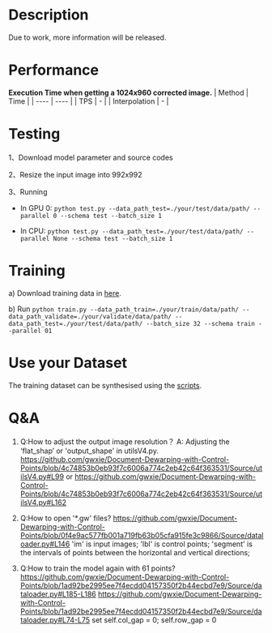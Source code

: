 # Description
Due to work, more information will be released.

# Performance
**Execution Time when getting a 1024x960 corrected image.**
|   Method  | Time  |
|  ----  | ----  |
| TPS  | - |
| Interpolation  | - |
<!-- 
<small>\* TPS:flatByfiducial_TPS,
  
  Interpolation:flatByfiducial_interpolation</small> -->

# Testing
1、Download model parameter and source codes 

2、Resize the input image into 992x992

3、Running 

- In GPU 0:
`python test.py --data_path_test=./your/test/data/path/ --parallel 0 --schema test --batch_size 1`

- In CPU:
`python test.py --data_path_test=./your/test/data/path/ --parallel None --schema test --batch_size 1`

# Training
a) Download training data in [here](https://github.com/gwxie/Document-Dewarping-with-Control-Points/tree/main/Source/dataset/fiducial1024).

b) Run `python train.py --data_path_train=./your/train/data/path/ --data_path_validate=./your/validate/data/path/ --data_path_test=./your/test/data/path/ --batch_size 32 --schema train --parallel 01`

# Use your Dataset
The training dataset can be synthesised using the [scripts](https://github.com/gwxie/Synthesize-Distorted-Image-and-Its-Control-Points).

# Q&A
1. Q:How to adjust the output image resolution？
A: Adjusting the ‘flat_shap’ or 'output_shape' in utilsV4.py.
https://github.com/gwxie/Document-Dewarping-with-Control-Points/blob/4c74853b0eb93f7c6006a774c2eb42c64f363531/Source/utilsV4.py#L99
or
https://github.com/gwxie/Document-Dewarping-with-Control-Points/blob/4c74853b0eb93f7c6006a774c2eb42c64f363531/Source/utilsV4.py#L162

2. Q:How to open '*.gw' files?
https://github.com/gwxie/Document-Dewarping-with-Control-Points/blob/0f4e9ac577fb001a719fb63b05cfa915fe3c9866/Source/dataloader.py#L146
'im' is input images; 'lbl' is control points; 'segment' is the intervals of points between the horizontal and vertical directions;

3. Q:How to train the model again with 61 points?
https://github.com/gwxie/Document-Dewarping-with-Control-Points/blob/1ad92be2995ee7f4ecdd04157350f2b44ecbd7e9/Source/dataloader.py#L185-L186
https://github.com/gwxie/Document-Dewarping-with-Control-Points/blob/1ad92be2995ee7f4ecdd04157350f2b44ecbd7e9/Source/dataloader.py#L74-L75
set  self.col_gap = 0; self.row_gap = 0
